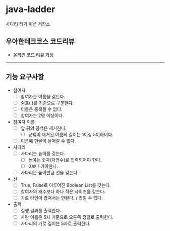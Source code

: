 # java-ladder

사다리 타기 미션 저장소

## 우아한테크코스 코드리뷰

- [온라인 코드 리뷰 과정](https://github.com/woowacourse/woowacourse-docs/blob/master/maincourse/README.md)

--- 

## 기능 요구사항
- 참여자
  - [ ] 참여자는 이름을 갖는다.
  - [ ] 쉼표(,)를 기준으로 구분한다.
  - [ ] 이름은 중복될 수 없다.
  - [ ] 참여자는 2명 이상이다.

- 참여자 이름
  - [ ] 앞 뒤의 공백은 제거한다.
    - [ ] 공백이 제거된 이름의 길이는 1이상 5이하이다.
  - [ ] 이름에 한글이 들어갈 수 없다.

- 사다리
  - [ ] 사다리는 높이를 갖는다.
    - [ ] 높이는 숫자(자연수)로 입력되어야 한다.
    - [ ] 0보다 커야한다.
  - [ ] 사다리는 높이만큼 선을 갖는다.

- 선
  - [ ] True, False로 이루어진 Boolean List를 갖는다.
  - [ ] 참여자의 개수보다 하나 적은 사이즈를 갖는다.
  - [ ] 가로 라인이 겹쳐서는 안된다. / 겹칠 수 없다.

- 출력
  - [ ] 실행 결과를 출력한다.
  - [ ] 사람 이름은 5자 기준으로 오른쪽 정렬로 출력한다.
  - [ ] 사다리의 가로 길이는 5자로 출력한다.
